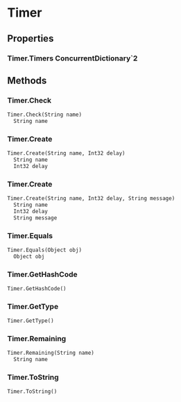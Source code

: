 # Timer    

## Properties  
### Timer.Timers __ConcurrentDictionary`2__ 
## Methods  
### Timer.Check
``` python
Timer.Check(String name)
  String name 
```
### Timer.Create
``` python
Timer.Create(String name, Int32 delay)
  String name 
  Int32 delay 
```
### Timer.Create
``` python
Timer.Create(String name, Int32 delay, String message)
  String name 
  Int32 delay 
  String message 
```
### Timer.Equals
``` python
Timer.Equals(Object obj)
  Object obj 
```
### Timer.GetHashCode
``` python
Timer.GetHashCode()

```
### Timer.GetType
``` python
Timer.GetType()

```
### Timer.Remaining
``` python
Timer.Remaining(String name)
  String name 
```
### Timer.ToString
``` python
Timer.ToString()

```